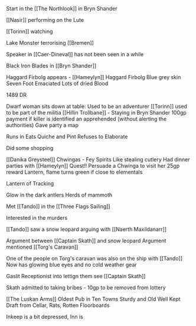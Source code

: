 Start in the [[The Northlook]] in Bryn Shander

[[Nasir]] performing on the Lute

[[Torinn]] watching

Lake Monster terrorising [[Bremen]]

Speaker in [[Caer-Dineval]] has not been seen in a while

Black Iron Blades in [[Bryn Shander]]



Haggard Firbolg appears - [[Hameylyn]]
Haggard Firbolg
Blue grey skin
Seven Foot
Emaciated
Lots of dried Blood

1489 DR


Dwarf woman sits down at table:
	Used to be an adventurer
[[Torinn]] used to be part of the militia
[[Hillin Trollbane]] - Staying in Bryn Shander
 100gp payment if killer is identified an apprehended (without alerting the authorities)
 Gave party a map


Runs in
Eats Quiche and Pint
Refuses to Elaborate



Did some shopping

[[Danika Greysteel]]
	Chwingas - Fey Spirits
	Like stealing cutlery
	Had dinner parties with [[Hameylyn]]
	Quest!! 
	Persuade a Chwinga to visit her
	25gp reward
	Lantern, flame turns green if close to elementals 

Lantern of Tracking


Glow in the dark antlers
Herds of mammoth


Met [[Tando]] in the [[Three Flags Sailing]]

Interested in the murders

[[Tando]] saw a snow leopard arguing with [[Naerth Maxildanarr]]

Argument between [[Captain Skath]] and snow leopard 
	Argument mentioned [[Torg's Caravan]]

One of the people on Torg's caravan was also on the ship with [[Tando]]
	Now has glowing blue eyes and no cold weather gear

Gaslit Receptionist into lettign them see [[Captain Skath]]


Skath admitted to taking bribes - 10gp to be removed from lottery

[[The Luskan Arms]]
	Oldest Pub in Ten Towns
	Sturdy and Old
	Well Kept
	Draft from Cellar, Rats, Rotten Floorboards

Inkeep is a bit depressed, Inn is 




